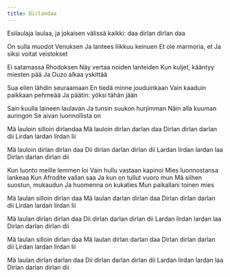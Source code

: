 ```yaml
---
title: Dirlandaa
---
```


Esilaulaja laulaa, ja jokaisen välissä kaikki: daa dirlan dirlan daa

On sulla muodot Venuksen
Ja lantees liikkuu keinuen
Et ole marmoria, et
Ja siksi voitat veistokset

Ei satamassa Rhodoksen
Näy vertaa noiden lanteiden
Kun kuljet, kääntyy miesten pää
Ja Ouzo alkaa yskittää

Sua eilen lähdin seuraamaan
En tiedä minne jouduinkaan
Vain kaaduin paikkaan pehmeää
Ja päätin: yöksi tähän jään

Sain kuulla laineen laulavan
Ja tunsin suukon hurjimman
Näin alla kuuman auringon
Se aivan luonnollista on

Mä lauloin silloin dirlandaa
Mä lauloin dirlan darlan daa
Dirlan dirlan darlan dii
Lirdan lardan lirdan lii

Mä lauloin dirlan dirlan daa
Dii dirlan darlan dirlan dii
Lardan lirdan lardan laa
Dirlan darlan dirlan dii

Kun luonto meille lemmen loi
Vain hullu vastaan kapinoi
Mies luonnostansa lankeaa
Kun Afrodite vallan saa
Ja kun on tullut vuoro mun
Mä siihen suostun, mukaudun
Ja huomenna on kukaties
Mun paikallani toinen mies

Mä laulan silloin dirlan daa
Mä laulan darlan dirlan daa
Dirlan dirlan darlan dii
Lirdan lardan lirdan lii

Mä laulan dirlan dirlan daa
Dii dirlan darlan dirlan dii
Lardan lirdan lardan laa
Dirlan darlan dirlan dii

Mä laulan silloin dirlan daa
Mä laulan dirlan darlan daa
Dirlan dirlan darlan dii
Lirdan lardan lirdan lii

Mä laulan dirlan darlan daa
Dii dirlan darlan dirlan dii
Lardan lirdan lardan laa
Dirlan darlan dirlan dii
